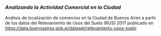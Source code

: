 ### *Analizando la Actividad Comercial en la Ciudad*

<div class=text-justify>

Análisis de localización de comercios en la Ciudad de Buenos Aires a partir de los datos del Relevamiento de Usos del Suelo (RUS) 2017 publicado en https://data.buenosaires.gob.ar/dataset/relevamiento-usos-suelo

</div>
